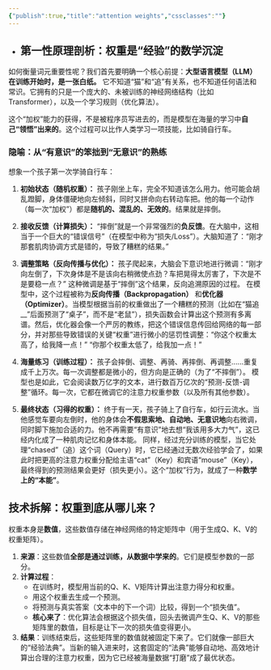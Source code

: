 ```yaml
---
{"publish":true,"title":"attention weights","cssclasses":""}
---
```


- ## 第一性原理剖析：权重是“经验”的数学沉淀

如何衡量词元重要性呢？我们首先要明确一个核心前提：**大型语言模型（LLM）在训练开始时，是一张白纸。** 它不知道“猫”和“追”有关系，也不知道任何语法和常识。它拥有的只是一个庞大的、未被训练的神经网络结构（比如 Transformer），以及一个学习规则（优化算法）。

这个“加权”能力的获得，不是被程序员写进去的，而是模型在海量的学习中**自己“领悟”出来的**。这个过程可以比作人类学习一项技能，比如骑自行车。

### 隐喻：从“有意识”的笨拙到“无意识”的熟练

想象一个孩子第一次学骑自行车：

1. **初始状态（随机权重）：** 孩子刚坐上车，完全不知道该怎么用力。他可能会胡乱蹬脚，身体僵硬地向左倾斜，同时又拼命向右转动车把。他的每一个动作（每一次“加权”）都是**随机的、混乱的、无效的**。结果就是摔倒。
    
2. **接收反馈（计算损失）：** “摔倒”就是一个非常强烈的**负反馈**。在大脑中，这相当于一个巨大的“错误信号”（在模型中称为“损失/Loss”）。大脑知道了：“刚才那套肌肉协调方式是错的，导致了糟糕的结果。”
    
3. **调整策略（反向传播与优化）：** 孩子爬起来，大脑会下意识地进行微调：“刚才向左倒了，下次身体是不是该向右稍微使点劲？车把晃得太厉害了，下次是不是要稳一点？” 这种微调是基于“摔倒”这个结果，反向追溯原因的过程。 在模型中，这个过程被称为**反向传播（Backpropagation）** 和**优化器（Optimizer）**。当模型根据当前的权重做出了一个糟糕的预测（比如在“猫追__”后面预测了“桌子”，而不是“老鼠”），损失函数会计算出这个预测有多离谱。然后，优化器会像一个严厉的教练，把这个错误信息传回给网络的每一部分，并对那些导致错误的关键“权重”进行微小的惩罚性调整：“你这个权重太高了，给我降一点！” “你那个权重太低了，给我加一点！”
    
4. **海量练习（训练过程）：** 孩子会摔倒、调整、再骑、再摔倒、再调整……重复成千上万次。每一次调整都是微小的，但方向是正确的（为了“不摔倒”）。 模型也是如此，它会阅读数万亿字的文本，进行数百万亿次的“预测-反馈-调整”循环。每一次，它都在微调它的注意力权重参数（以及所有其他参数）。
    
5. **最终状态（习得的权重）：** 终于有一天，孩子骑上了自行车，如行云流水。当他感觉车要向左倒时，他的身体会**不假思索地、自动地、无意识地**向右微调，同时脚下施加合适的力。他不再需要“有意识”地去想“我该用多大力气”，这已经内化成了一种肌肉记忆和身体本能。 同样，经过充分训练的模型，当它处理“chased”（追）这个词（Query）时，它已经通过无数次经验学会了，如果此时把更高的注意力权重分配给主语“cat”（Key）和宾语“mouse”（Key），最终得到的预测结果会更好（损失更小）。这个“加权”行为，就成了一种**数学上的“本能”**。
## 技术拆解：权重到底从哪儿来？

权重本身是**数值**，这些数值存储在神经网络的特定矩阵中（用于生成Q、K、V的权重矩阵）。

1. **来源**：这些数值**全部是通过训练，从数据中学来的**。它们是模型参数的一部分。
2. **计算过程**：
    - 在训练时，模型用当前的Q、K、V矩阵计算出注意力得分和权重。
    - 用这个权重去生成一个预测。
    - 将预测与真实答案（文本中的下一个词）比较，得到一个“损失值”。
    - **核心来了**：优化算法会根据这个损失值，回头去微调产生Q、K、V的那些矩阵里的数值，目标是让下一次的损失值变得更小。
3. **结果**：训练结束后，这些矩阵里的数值就被固定下来了。它们就像一部巨大的“经验法典”。当新的输入进来时，这套固定的“法典”能够自动地、高效地计算出合理的注意力权重，因为它已经被海量数据“打磨”成了最优状态。